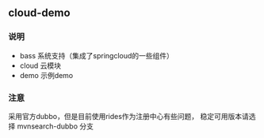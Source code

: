 cloud-demo
---------------------------


### 说明

* bass 系统支持（集成了springcloud的一些组件）
* cloud  云模块
* demo 示例demo

### 注意
采用官方dubbo，但是目前使用rides作为注册中心有些问题，
稳定可用版本请选择 mvnsearch-dubbo 分支


